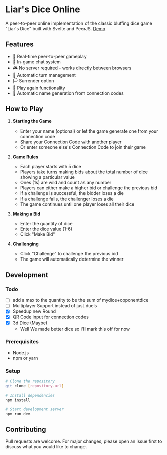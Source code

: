 # Liar's Dice Online

A peer-to-peer online implementation of the classic bluffing dice game "Liar's Dice" built with Svelte and PeerJS.
[Demo](https://abo3skr2019.github.io/Liars-Dice-Svelte/)

## Features

- 🎲 Real-time peer-to-peer gameplay
- 💬 In-game chat system
- 🎮 No server required - works directly between browsers
- 🎯 Automatic turn management
- 🏳️ Surrender option
- 🔄 Play again functionality
- 👤 Automatic name generation from connection codes

## How to Play

1. **Starting the Game**
   - Enter your name (optional) or let the game generate one from your connection code
   - Share your Connection Code with another player
   - Or enter someone else's Connection Code to join their game

2. **Game Rules**
   - Each player starts with 5 dice
   - Players take turns making bids about the total number of dice showing a particular value
   - Ones (1s) are wild and count as any number
   - Players can either make a higher bid or challenge the previous bid
   - If a challenge is successful, the bidder loses a die
   - If a challenge fails, the challenger loses a die
   - The game continues until one player loses all their dice

3. **Making a Bid**
   - Enter the quantity of dice
   - Enter the dice value (1-6)
   - Click "Make Bid"

4. **Challenging**
   - Click "Challenge" to challenge the previous bid
   - The game will automatically determine the winner

## Development
### Todo
- [ ] add a max to the quantity to be the sum of mydice+opponentdice
- [ ] Multiplayer Support instead of just duels 
- [x] Speedup new Round 
- [x] QR Code input for connection codes 
- [x] 3d Dice (Maybe)
  - Well We made better dice so i'll mark this off for now 
### Prerequisites
- Node.js
- npm or yarn

### Setup
```bash
# Clone the repository
git clone [repository-url]

# Install dependencies
npm install

# Start development server
npm run dev
```

## Contributing
Pull requests are welcome. For major changes, please open an issue first to discuss what you would like to change.

